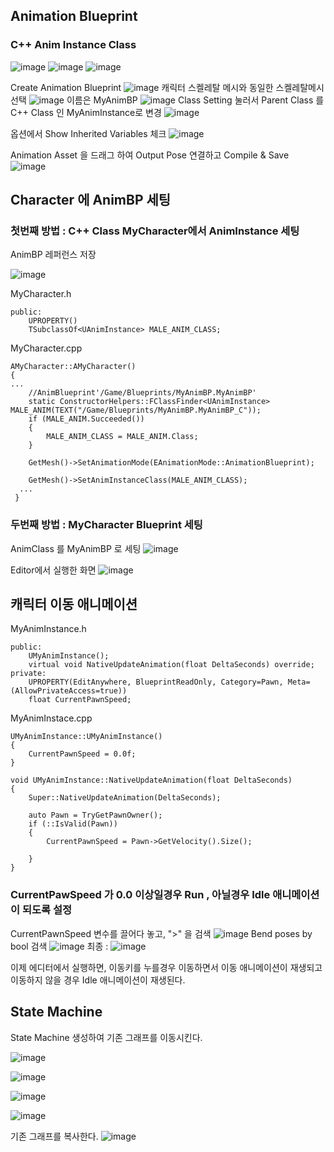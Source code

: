 ## Animation Blueprint 
### C++ Anim Instance Class
![image](https://user-images.githubusercontent.com/29656900/183334501-cbdadaf3-16ad-4c01-9c94-36ac08d216df.png)
![image](https://user-images.githubusercontent.com/29656900/183334598-014071fe-7a05-4d9e-8f2e-259e90e55139.png)
![image](https://user-images.githubusercontent.com/29656900/183334630-566c0738-8469-45d4-b6ba-6a8ff1c769fb.png)



Create Animation Blueprint 
![image](https://user-images.githubusercontent.com/29656900/183333625-03370f01-697c-4191-8f4a-dd5188ebb936.png)
캐릭터 스켈레탈 메시와 동일한 스켈레탈메시 선택
![image](https://user-images.githubusercontent.com/29656900/183335319-97fd9ad8-a050-427c-b4b9-6b6db5e17b16.png)
이름은 MyAnimBP 
![image](https://user-images.githubusercontent.com/29656900/183335417-285e3514-157b-4c5f-bab3-a411a0f8d3a6.png)
Class Setting 눌러서 Parent Class 를 C++ Class 인 MyAnimInstance로 변경
![image](https://user-images.githubusercontent.com/29656900/183335561-49991286-a47e-416c-853d-9defcf8046fc.png)

옵션에서 Show Inherited Variables 체크
![image](https://user-images.githubusercontent.com/29656900/183335758-4d3fe918-22f7-421f-aec7-0bf3d974e5d9.png)

Animation Asset 을 드래그 하여 Output Pose 연결하고 Compile & Save
![image](https://user-images.githubusercontent.com/29656900/183335968-6894d57a-fad2-4580-a5d1-ceb13a11b5c7.png)

## Character 에 AnimBP 세팅
### 첫번째 방법 : C++ Class MyCharacter에서 AnimInstance 세팅
AnimBP 레퍼런스 저장

![image](https://user-images.githubusercontent.com/29656900/183338372-f587912f-8261-4c7c-ad68-935cf3042074.png)

MyCharacter.h
```
public:
	UPROPERTY()
	TSubclassOf<UAnimInstance> MALE_ANIM_CLASS;
```
MyCharacter.cpp
```
AMyCharacter::AMyCharacter()
{
...
	//AnimBlueprint'/Game/Blueprints/MyAnimBP.MyAnimBP'
	static ConstructorHelpers::FClassFinder<UAnimInstance> MALE_ANIM(TEXT("/Game/Blueprints/MyAnimBP.MyAnimBP_C"));
	if (MALE_ANIM.Succeeded())
	{
		MALE_ANIM_CLASS = MALE_ANIM.Class;
	}

	GetMesh()->SetAnimationMode(EAnimationMode::AnimationBlueprint);

	GetMesh()->SetAnimInstanceClass(MALE_ANIM_CLASS);
  ...
 }
 ```

### 두번째 방법 : MyCharacter Blueprint 세팅
AnimClass 를 MyAnimBP 로 세팅
![image](https://user-images.githubusercontent.com/29656900/183336199-03f9046c-cf66-4b05-b15d-22d1f55c28c5.png)

Editor에서 실행한 화면
![image](https://user-images.githubusercontent.com/29656900/183336267-17925ea9-fdb5-4908-8fc5-fe8ad6960523.png)


## 캐릭터 이동 애니메이션

MyAnimInstance.h
```
public:
	UMyAnimInstance();
	virtual void NativeUpdateAnimation(float DeltaSeconds) override;
private:
	UPROPERTY(EditAnywhere, BlueprintReadOnly, Category=Pawn, Meta=(AllowPrivateAccess=true))
	float CurrentPawnSpeed;
```
MyAnimInstace.cpp
```
UMyAnimInstance::UMyAnimInstance()
{
	CurrentPawnSpeed = 0.0f;
}

void UMyAnimInstance::NativeUpdateAnimation(float DeltaSeconds)
{
	Super::NativeUpdateAnimation(DeltaSeconds);

	auto Pawn = TryGetPawnOwner();
	if (::IsValid(Pawn))
	{
		CurrentPawnSpeed = Pawn->GetVelocity().Size();
		
	}
}
```
### CurrentPawSpeed 가 0.0 이상일경우 Run , 아닐경우 Idle 애니메이션이 되도록 설정
CurrentPawnSpeed 변수를 끌어다 놓고, ">" 을 검색 
![image](https://user-images.githubusercontent.com/29656900/183343460-22d530d3-3dac-42b5-846e-72d8c32ac994.png)
Bend poses by bool 검색
![image](https://user-images.githubusercontent.com/29656900/183343553-8a0655cb-ac23-4cb9-8cd2-20e72bc6ba20.png)
최종 : 
![image](https://user-images.githubusercontent.com/29656900/183343667-a5a16e2d-19a3-4a9b-81e1-5e039a6e5414.png)


이제 에디터에서 실행하면, 이동키를 누를경우 이동하면서 이동 애니메이션이 재생되고 이동하지 않을 경우 Idle 애니메이션이 재생된다. 

## State Machine
State Machine 생성하여 기존 그래프를 이동시킨다.

![image](https://user-images.githubusercontent.com/29656900/183345211-cd55c667-d887-45a2-bbd3-7cf004743e3a.png)

![image](https://user-images.githubusercontent.com/29656900/183345424-9826b78d-9bc6-4c97-8297-bbbd2068bef6.png)


![image](https://user-images.githubusercontent.com/29656900/183345288-61848244-4453-4db2-9e93-8eb6ef8aa46c.png)

![image](https://user-images.githubusercontent.com/29656900/183345322-f751e5f9-2fa8-400e-893c-ff84d19f1d2d.png)

기존 그래프를 복사한다.
![image](https://user-images.githubusercontent.com/29656900/183345378-0a29d8ab-989a-4940-af83-ee96a5827b2b.png)



